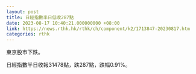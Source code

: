 ```yaml
---
layout: post
title: 日經指數半日低收287點
date: 2023-08-17 10:40:21.000000000 +08:00
link: https://news.rthk.hk/rthk/ch/component/k2/1713847-20230817.htm
categories: rthk
---
```


東京股市下跌。

日經指數半日收報31478點，跌287點，跌幅0.91%。
